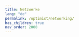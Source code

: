 ```yaml
---
title: Netzwerke
lang: "de"
permalink: /optimist/networking/
has_children: true
nav_order: 2000
---
```

